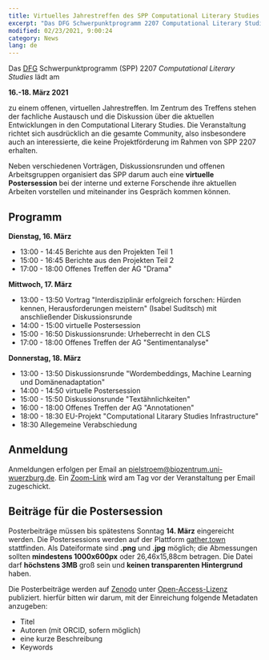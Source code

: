 ```yaml
---
title: Virtuelles Jahrestreffen des SPP Computational Literary Studies
excerpt: "Das DFG Schwerpunktprogramm 2207 Computational Literary Studies lädt am 16.-18. März 2021 zu einem offenen, viruellen Jahrestreffen"
modified: 02/23/2021, 9:00:24
category: News
lang: de
---
```


Das [DFG](https://www.dfg.de/) Schwerpunktprogramm (SPP) 2207 *Computational Literary Studies* lädt am

**16.-18. März 2021**

zu einem offenen, virtuellen Jahrestreffen. Im Zentrum des Treffens stehen der fachliche Austausch und die Diskussion über die aktuellen Entwicklungen in den Computational Literary Studies. Die Veranstaltung richtet sich ausdrücklich an die gesamte Community, also insbesondere auch an interessierte, die keine Projektförderung im Rahmen von SPP 2207 erhalten.

Neben verschiedenen Vorträgen, Diskussionsrunden und offenen Arbeitsgruppen  organisiert das SPP darum auch eine **virtuelle Postersession** bei der interne und externe Forschende ihre aktuellen Arbeiten vorstellen und miteinander ins Gespräch kommen können. 

## Programm
**Dienstag, 16. März**
- 13:00 - 14:45 Berichte aus den Projekten Teil 1
- 15:00 - 16:45 Berichte aus den Projekten Teil 2
- 17:00 - 18:00 Offenes Treffen der AG "Drama"

**Mittwoch, 17. März**
- 13:00 - 13:50 Vortrag "Interdisziplinär erfolgreich forschen: Hürden kennen, Herausforderungen meistern" (Isabel Suditsch) mit anschließender Diskussionsrunde
- 14:00 - 15:00 virtuelle Postersession
- 15:00 - 16:50 Diskussionsrunde: Urheberrecht in den CLS 
- 17:00 - 18:00 Offenes Treffen der AG "Sentimentanalyse"

**Donnerstag, 18. März**
- 13:00 - 13:50 Diskussionsrunde "Wordembeddings, Machine Learning und Domänenadaptation"
- 14:00 - 14:50 virtuelle Postersession
- 15:00 - 15:50 Diskussionsrunde "Textähnlichkeiten"
- 16:00 - 18:00 Offenes Treffen der AG "Annotationen"
- 18:00 - 18:30 EU-Projekt "Computational Litarary Studies Infrastructure"
- 18:30 Allegemeine Verabschiedung

## Anmeldung
Anmeldungen erfolgen per Email an pielstroem@biozentrum.uni-wuerzburg.de. Ein [Zoom-Link](https://zoom.us/de-de/meetings.html) wird am Tag vor der Veranstaltung per Email zugeschickt.

## Beiträge für die Postersession
Posterbeiträge müssen bis spätestens Sonntag **14. März** eingereicht werden. Die Postersessions werden auf der Plattform [gather.town](https://gather.town/) stattfinden. Als Dateiformate sind **.png** und **.jpg** möglich; die Abmessungen sollten **mindestens 1000x600px** oder 26,46x15,88cm betragen. Die Datei darf **höchstens 3MB** groß sein und **keinen transparenten Hintergrund** haben.

Die Posterbeiträge werden auf [Zenodo](https://zenodo.org/) unter [Open-Access-Lizenz](https://creativecommons.org/licenses/by/4.0/legalcode.de) publiziert. hierfür bitten wir darum, mit der Einreichung folgende Metadaten anzugeben:
- Titel
- Autoren (mit ORCID, sofern möglich)
- eine kurze Beschreibung
- Keywords

